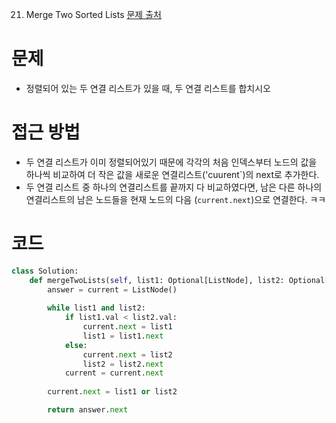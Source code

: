 21. Merge Two Sorted Lists
[문제 출처](https://leetcode.com/problems/merge-two-sorted-lists/)

# 문제
- 정렬되어 있는 두 연결 리스트가 있을 때, 두 연결 리스트를 합치시오

# 접근 방법
- 두 연결 리스트가 이미 정렬되어있기 때문에 각각의 처음 인덱스부터 노드의 값을 하나씩 비교하여 더 작은 값을 새로운 연결리스트('cuurent`)의 next로 추가한다.
- 두 연결 리스트 중 하나의 연결리스트를 끝까지 다 비교하였다면, 남은 다른 하나의 연결리스트의 남은 노드들을 현재 노드의 다음 (`current.next`)으로 연결한다. 
ㅋㅋ
# 코드 
```python
class Solution:
    def mergeTwoLists(self, list1: Optional[ListNode], list2: Optional[ListNode]) -> Optional[ListNode]:
        answer = current = ListNode()
        
        while list1 and list2:
            if list1.val < list2.val:
                current.next = list1
                list1 = list1.next
            else:
                current.next = list2
                list2 = list2.next
            current = current.next
             
        current.next = list1 or list2

        return answer.next
```